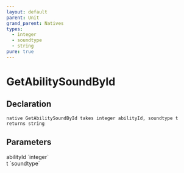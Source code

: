 ```yaml
---
layout: default
parent: Unit
grand_parent: Natives
types:
  - integer
  - soundtype
  - string
pure: true
---
```


# GetAbilitySoundById

## Declaration

```
native GetAbilitySoundById takes integer abilityId, soundtype t returns string
```

## Parameters
<dl>
  <dt>abilityId `integer`</dt>
  <dd></dd>

  <dt>t `soundtype`</dt>
  <dd></dd>
</dl>